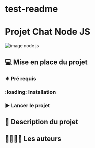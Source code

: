 # test-readme

# Projet Chat Node JS

![image node js](https://upload.wikimedia.org/wikipedia/commons/thumb/d/d9/Node.js_logo.svg/1200px-Node.js_logo.svg.png)

## :computer: Mise en place du projet

### :fleur_de_lis: Pré requis

### :loading: Installation

### :arrow_forward: Lancer le projet

## :scroll: Description du projet

## :family_man_woman_girl_boy: Les auteurs

